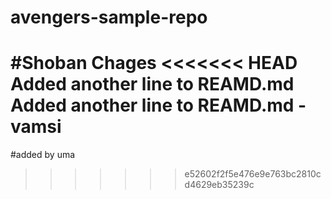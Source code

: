 # avengers-sample-repo
#Shoban Chages
<<<<<<< HEAD
Added another line to REAMD.md
Added another line to REAMD.md - vamsi
=======
#added by uma

>>>>>>> e52602f2f5e476e9e763bc2810cd4629eb35239c
